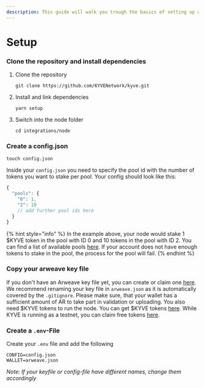 ```yaml
---
description: This guide will walk you trough the basics of setting up a KYVE node
---
```


# Setup

### Clone the repository and install dependencies

1. Clone the repository

   ```text
   git clone https://github.com/KYVENetwork/kyve.git
   ```

2. Install and link dependencies

   ```text
   yarn setup
   ```

3. Switch into the node folder

   ```text
   cd integrations/node
   ```

### Create a config.json

```text
touch config.json
```

Inside your `config.json` you need to specify the pool id with the number of tokens you want to stake per pool. Your config should look like this:

```javascript
{
  "pools": {
    "0": 1,
    "2": 10
    // add further pool ids here
  }
}
```

{% hint style="info" %}
In the example above, your node would stake 1 $KYVE token in the pool with ID 0 and 10 tokens in the pool with ID 2. You can find a list of available pools [here](https://kyve.network/gov/pools). If your account does not have enough tokens to stake in the pool, the process for the pool will fail.
{% endhint %}

### Copy your arweave key file

If you don't have an Arweave key file yet, you can create or claim one [here](https://arweave.org). We recommend renaming your key file in `arweave.json` as it is automatically covered by the `.gitignore`. Please make sure, that your wallet has a sufficient amount of AR to take part in validation or uploading. You also need $KYVE tokens to run the node. You can get $KYVE tokens [here](https://kyve.network/gov/tokens). While KYVE is running as a testnet, you can claim free tokens [here](https://kyve.network/gov/tokens).

### Create a `.env`-File

Create your `.env` file and add the following

```text
CONFIG=config.json
WALLET=arweave.json
```

_Note: If your keyfile or config-file have different names, change them accordingly_

